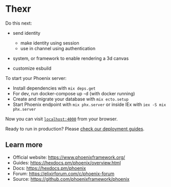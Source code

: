 # Thexr

Do this next: 


- send identity
  - make identity using session
  - use in channel using authentication

- system, or framework to enable rendering a 3d canvas
- customize esbuild


To start your Phoenix server:

  * Install dependencies with `mix deps.get`
  * For dev, run docker-compose up -d (with docker running)
  * Create and migrate your database with `mix ecto.setup`
  * Start Phoenix endpoint with `mix phx.server` or inside IEx with `iex -S mix phx.server`

Now you can visit [`localhost:4000`](http://localhost:4000) from your browser.

Ready to run in production? Please [check our deployment guides](https://hexdocs.pm/phoenix/deployment.html).

## Learn more

  * Official website: https://www.phoenixframework.org/
  * Guides: https://hexdocs.pm/phoenix/overview.html
  * Docs: https://hexdocs.pm/phoenix
  * Forum: https://elixirforum.com/c/phoenix-forum
  * Source: https://github.com/phoenixframework/phoenix
